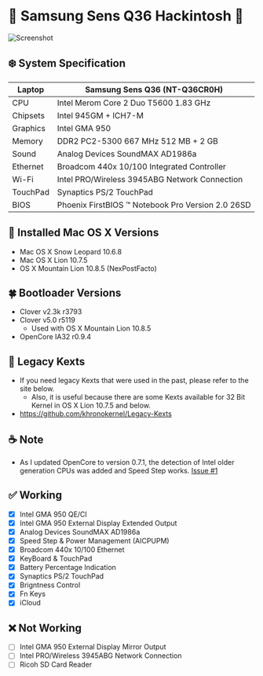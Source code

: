 # 🍗 Samsung Sens Q36 Hackintosh 🦁

![Screenshot](https://user-images.githubusercontent.com/61459016/201572384-14b09732-c7f1-43a2-9917-c749ab0c9861.png)

## ❄️ System Specification
| Laptop | Samsung Sens Q36 (NT-Q36CR0H) |
| - | - |
| CPU | Intel Merom Core 2 Duo T5600 1.83 GHz |
| Chipsets | Intel 945GM + ICH7-M |
| Graphics | Intel GMA 950 |
| Memory | DDR2 PC2-5300 667 MHz 512 MB + 2 GB |
| Sound | Analog Devices SoundMAX AD1986a |
| Ethernet | Broadcom 440x 10/100 Integrated Controller |
| Wi-Fi | Intel PRO/Wireless 3945ABG Network Connection |
| TouchPad | Synaptics PS/2 TouchPad |
| BIOS | Phoenix FirstBIOS ™ Notebook Pro Version 2.0 26SD |

## 🍃 Installed Mac OS X Versions
- Mac OS X Snow Leopard 10.6.8
- Mac OS X Lion 10.7.5
- OS X Mountain Lion 10.8.5 (NexPostFacto)

## 🍀 Bootloader Versions
- Clover v2.3k r3793
- Clover v5.0 r5119
  - Used with OS X Mountain Lion 10.8.5
- OpenCore IA32 r0.9.4

## 🍂 Legacy Kexts
- If you need legacy Kexts that were used in the past, please refer to the site below.
  - Also, it is useful because there are some Kexts available for 32 Bit Kernel in OS X Lion 10.7.5 and below.
- https://github.com/khronokernel/Legacy-Kexts

## ☕️ Note
- As I updated OpenCore to version 0.7.1, the detection of Intel older generation CPUs was added and Speed Step works. [Issue #1](https://github.com/lshbluesky/Samsung-Sens-Q36-Hackintosh/issues/1)

## ✅ Working
- [X] Intel GMA 950 QE/CI
- [X] Intel GMA 950 External Display Extended Output
- [X] Analog Devices SoundMAX AD1986a
- [X] Speed Step & Power Management (AICPUPM)
- [X] Broadcom 440x 10/100 Ethernet
- [X] KeyBoard & TouchPad
- [X] Battery Percentage Indication
- [X] Synaptics PS/2 TouchPad
- [X] Brigntness Control
- [X] Fn Keys
- [X] iCloud

## ❌ Not Working
- [ ] Intel GMA 950 External Display Mirror Output
- [ ] Intel PRO/Wireless 3945ABG Network Connection
- [ ] Ricoh SD Card Reader

